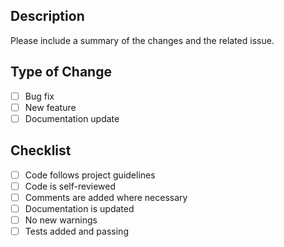 ## Description
Please include a summary of the changes and the related issue.

## Type of Change
- [ ] Bug fix
- [ ] New feature
- [ ] Documentation update

## Checklist
- [ ] Code follows project guidelines
- [ ] Code is self-reviewed
- [ ] Comments are added where necessary
- [ ] Documentation is updated
- [ ] No new warnings
- [ ] Tests added and passing